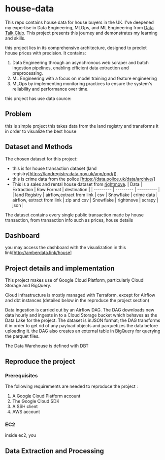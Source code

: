 # house-data

This repo contains house data for house buyers in the UK. I've deepened my expertise in Data Engineering, MLOps, and ML Engineering from [Data Talk Club](https://datatalks.club/). This project presents this journey and demonstrates my learning and skills.

this project lies in its comprehensive architecture, designed to predict house prices with precision. It contains:
1. Data Engineering through an asynchronous web scraper and batch ingestion pipelines, enabling efficient data extraction and preprocessing.
2. ML Engineering with a focus on model training and feature engineering
3. MLOps by implementing monitoring practices to ensure the system's reliability and performance over time.

this project has use data source:

## Problem
this is simple project this takes data from the land registry and transforms it in order to visualize the best house

## Dataset and Methods
The chosen dataset for this project:
- this is for house transaction dataset (land registry[https://landregistry.data.gov.uk/app/ppd/]).
- this is crime data from the police [https://data.police.uk/data/archive/]
- This is a sales and rental house dataset from [rightmove](https://www.rightmove.co.uk/).
| Data | Extraction | Raw Format | destination |
| --------- | --------- | ---------- |
| land Registry | airflow,extract from link | csv | Snowflake
| crime data | airflow, extract from link | zip and csv | Snowflake
| rightmove | scrapy | json |

The dataset contains every single public transaction made by house transaction, from transaction info such as prices, house details

## Dashboard

you may access the dashboard with the visualization in this link[http://amberdata.link/house]


## Project details and implementation

This project makes use of Google Cloud Platform, particularly Cloud Storage and BigQuery.

Cloud infrastructure is mostly managed with Terraform, except for Airflow and dbt instances (detailed below in the reproduce the project section)

Data ingestion is carried out by an Airflow DAG. The DAG downloads new data hourly and ingests in to a Cloud Storage bucket which behaves as the Data Lake for the project. The dataset is inJSON format;  the DAG transforms it in order to get rid of any payload objects and parquetizes the data before uploading it. the DAG also creates an external table in BigQuery for querying the parquet files.

The Data Warehouse is defined with DBT

## Reproduce the project
### Prerequisites
The following requirements are needed to reproduce the project :
1. A Google Cloud Platform account
2. The Google Cloud SDK
3. A SSH client
4. AWS account

### EC2

inside ec2, you

## Data Extraction and Processing
